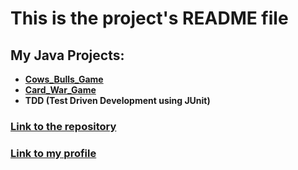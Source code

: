 # This is the project's README file

## __My Java Projects__:
 	
 - [**Cows_Bulls_Game**](https://github.com/Sima-D/JavaProgramming/tree/master/Cows_Bulls_Game)
 - [**Card_War_Game**](https://github.com/Sima-D/JavaProgramming/tree/master/Card_War_Game)
 - **TDD (Test Driven Development using JUnit)**
 
 
### [__Link to the repository__](https://github.com/Sima-D/JavaProgramming)

### [__Link to my profile__](https://github.com/Sima-D)
 
 
 
 
